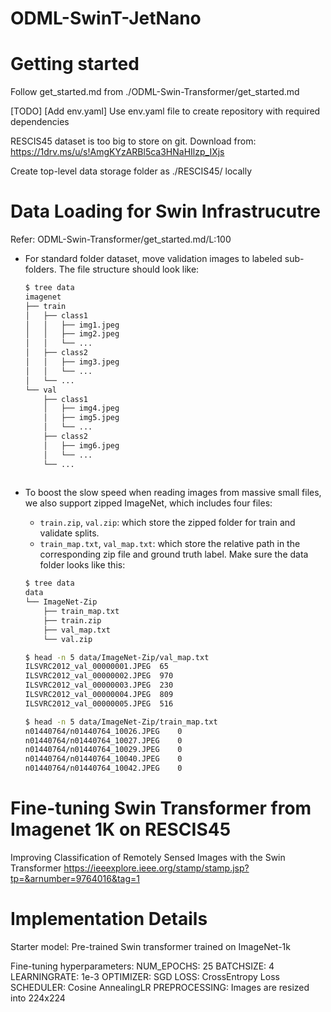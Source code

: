 # ODML-SwinT-JetNano

# Getting started
Follow get_started.md from ./ODML-Swin-Transformer/get_started.md

[TODO] [Add env.yaml] Use env.yaml file to create repository with required dependencies

RESCIS45 dataset is too big to store on git.
Download from: https://1drv.ms/u/s!AmgKYzARBl5ca3HNaHIlzp_IXjs

Create top-level data storage folder as ./RESCIS45/ locally

# Data Loading for Swin Infrastrucutre
Refer: ODML-Swin-Transformer/get_started.md/L:100

- For standard folder dataset, move validation images to labeled sub-folders. The file structure should look like:
  ```bash
  $ tree data
  imagenet
  ├── train
  │   ├── class1
  │   │   ├── img1.jpeg
  │   │   ├── img2.jpeg
  │   │   └── ...
  │   ├── class2
  │   │   ├── img3.jpeg
  │   │   └── ...
  │   └── ...
  └── val
      ├── class1
      │   ├── img4.jpeg
      │   ├── img5.jpeg
      │   └── ...
      ├── class2
      │   ├── img6.jpeg
      │   └── ...
      └── ...
 
  ```
- To boost the slow speed when reading images from massive small files, we also support zipped ImageNet, which includes
  four files:
    - `train.zip`, `val.zip`: which store the zipped folder for train and validate splits.
    - `train_map.txt`, `val_map.txt`: which store the relative path in the corresponding zip file and ground truth
      label. Make sure the data folder looks like this:

  ```bash
  $ tree data
  data
  └── ImageNet-Zip
      ├── train_map.txt
      ├── train.zip
      ├── val_map.txt
      └── val.zip
  
  $ head -n 5 data/ImageNet-Zip/val_map.txt
  ILSVRC2012_val_00000001.JPEG	65
  ILSVRC2012_val_00000002.JPEG	970
  ILSVRC2012_val_00000003.JPEG	230
  ILSVRC2012_val_00000004.JPEG	809
  ILSVRC2012_val_00000005.JPEG	516
  
  $ head -n 5 data/ImageNet-Zip/train_map.txt
  n01440764/n01440764_10026.JPEG	0
  n01440764/n01440764_10027.JPEG	0
  n01440764/n01440764_10029.JPEG	0
  n01440764/n01440764_10040.JPEG	0
  n01440764/n01440764_10042.JPEG	0
  
# Fine-tuning Swin Transformer from Imagenet 1K on RESCIS45
Improving Classification of Remotely Sensed
Images with the Swin Transformer
https://ieeexplore.ieee.org/stamp/stamp.jsp?tp=&arnumber=9764016&tag=1

# Implementation Details
Starter model: Pre-trained Swin transformer trained on ImageNet-1k

Fine-tuning hyperparameters:
NUM_EPOCHS: 25
BATCHSIZE: 4
LEARNINGRATE: 1e-3
OPTIMIZER: SGD
LOSS: CrossEntropy Loss
SCHEDULER: Cosine AnnealingLR
PREPROCESSING: Images are resized into 224x224

